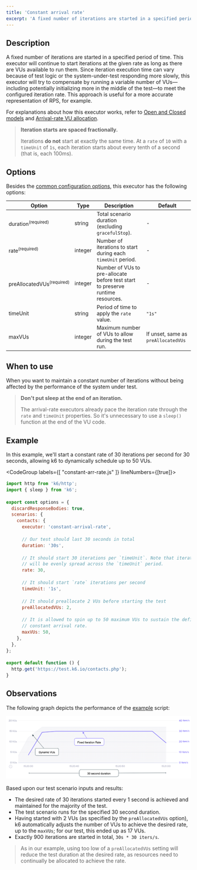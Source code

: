 ```yaml
---
title: 'Constant arrival rate'
excerpt: 'A fixed number of iterations are started in a specified period of time.'
---
```


## Description

A fixed number of iterations are started in a specified period of time.
This executor will continue to start iterations at the given rate as long as there are VUs
available to run them. Since iteration execution time can vary because of test logic or the
system-under-test responding more slowly, this executor will try to compensate
by running a variable number of VUs&mdash;including potentially initializing more in the middle
of the test&mdash;to meet the configured iteration rate. This approach is
useful for a more accurate representation of RPS, for example.

For explanations about how this executor works, refer to [Open and Closed models](/using-k6/scenarios/concepts/open-vs-closed)
and [Arrival-rate VU allocation](/using-k6/scenarios/concepts/arrival-rate-vu-allocation).

<Blockquote mod="Note" title="">

**Iteration starts are spaced fractionally.**

Iterations **do not** start at exactly the same time.
At a `rate` of `10` with a `timeUnit` of `1s`, each iteration starts about every tenth of a second (that is, each 100ms).

</Blockquote>

## Options

Besides the [common configuration options](/using-k6/scenarios#options),
this executor has the following options:

| Option             | Type    | Description                                                                             | Default |
| ------------------ | ------- | --------------------------------------------------------------------------------------- | ------- |
| duration<sup>(required)</sup>        | string  | Total scenario duration (excluding `gracefulStop`).                                     | -       |
| rate<sup>(required)</sup>            | integer | Number of iterations to start during each `timeUnit` period.                                 | -       |
| preAllocatedVUs<sup>(required)</sup> | integer | Number of VUs to pre-allocate before test start to preserve runtime resources. | -       |
| timeUnit         | string  | Period of time to apply the `rate` value.                                               | `"1s"`  |
| maxVUs           | integer | Maximum number of VUs to allow during the test run.                                     | If unset, same as `preAllocatedVUs`       |

## When to use

When you want to maintain a constant number of iterations without being affected by the
performance of the system under test.

<Blockquote mod="note" title="">

**Don't put sleep at the end of an iteration.**

The arrival-rate executors already pace the iteration rate through the `rate` and `timeUnit` properties.
So it's unnecessary to use a `sleep()` function at the end of the VU code.

</Blockquote>

## Example

In this example, we'll start a constant rate of 30 iterations per second for 30 seconds, allowing k6 to dynamically schedule up to 50 VUs.

<CodeGroup labels={[ "constant-arr-rate.js" ]} lineNumbers={[true]}>

```javascript
import http from 'k6/http';
import { sleep } from 'k6';

export const options = {
  discardResponseBodies: true,
  scenarios: {
    contacts: {
      executor: 'constant-arrival-rate',

      // Our test should last 30 seconds in total
      duration: '30s',

      // It should start 30 iterations per `timeUnit`. Note that iterations starting points
      // will be evenly spread across the `timeUnit` period.
      rate: 30,

      // It should start `rate` iterations per second
      timeUnit: '1s',

      // It should preallocate 2 VUs before starting the test
      preAllocatedVUs: 2,

      // It is allowed to spin up to 50 maximum VUs to sustain the defined
      // constant arrival rate.
      maxVUs: 50,
    },
  },
};

export default function () {
  http.get('https://test.k6.io/contacts.php');
}
```

</CodeGroup>


## Observations

The following graph depicts the performance of the [example](#example) script:

![Ramping VUs](./images/constant-arrival-rate.png)

Based upon our test scenario inputs and results:

* The desired rate of 30 iterations started every 1 second is achieved and maintained for the majority of the test.
* The test scenario runs for the specified 30 second duration.
* Having started with 2 VUs (as specified by the `preAllocatedVUs` option), k6 automatically adjusts the number of VUs to achieve the desired rate, up to the `maxVUs`; for our test, this ended up as 17 VUs.
* Exactly 900 iterations are started in total, `30s * 30 iters/s`.

> As in our example, using too low of a `preAllocatedVUs` setting will reduce the test duration at the desired rate, as resources need to continually be allocated to achieve the rate.
